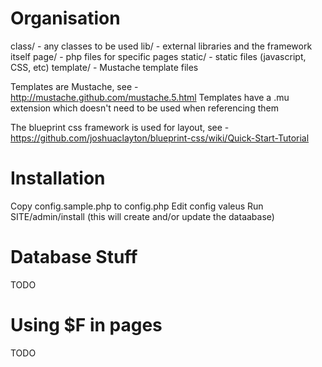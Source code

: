 Organisation
============

class/ - any classes to be used
lib/ - external libraries and the framework itself
page/ - php files for specific pages
static/ - static files (javascript, CSS, etc)
template/ - Mustache template files

Templates are Mustache, see - http://mustache.github.com/mustache.5.html
Templates have a .mu extension which doesn't need to be used when referencing them

The blueprint css framework is used for layout, see - https://github.com/joshuaclayton/blueprint-css/wiki/Quick-Start-Tutorial

Installation
============

Copy config.sample.php to config.php 
Edit config valeus
Run SITE/admin/install (this will create and/or update the dataabase)

Database Stuff
==============

TODO

Using $F in pages
=================

TODO
